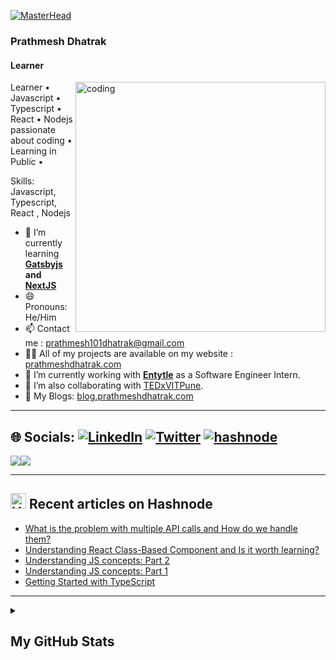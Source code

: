 [![MasterHead](https://github.com/Arindam200/Arindam200/blob/main/github-header-image.png)](https://github.com/Prathmesh-Dhatrak)
###  Prathmesh Dhatrak

#### Learner
<img align="right" alt="coding" width="400" src="https://www.careerguide.com/career/wp-content/uploads/2021/08/Full-Stack-Developer-1.gif">
Learner • Javascript • Typescript • React • Nodejs
passionate about coding • Learning in Public •

Skills: Javascript, Typescript, React , Nodejs

- 🌱 I’m currently learning **[Gatsbyjs](https://www.gatsbyjs.com/) and [NextJS](https://nextjs.org/)**
- 😄 Pronouns: He/Him 
- 📫 Contact me : [prathmesh101dhatrak@gmail.com](mailto:prathmesh101dhatrak@gmail.com)
- 👨‍💻 All of my projects are available on my website : [prathmeshdhatrak.com](https://prathmeshdhatrak.com)
- 🔭 I’m currently working with [**Entytle**](https://entytle.com/) as a Software Engineer Intern.
- 👯 I’m also collaborating with [TEDxVITPune](https://github.com/TEDxVITPune2022).
- 👋 My Blogs: [blog.prathmeshdhatrak.com](https://blog.prathmeshdhatrak.com)

---

## 🌐 Socials: [![LinkedIn](https://img.shields.io/badge/LinkedIn-%230077B5.svg?logo=linkedin&logoColor=white)](https://www.linkedin.com/in/prathmesh-dhatrak/) [![Twitter](https://img.shields.io/badge/Twitter-%231DA1F2.svg?logo=Twitter&logoColor=white)](https://twitter.com/Prathmesh007_SD) [![hashnode](http://img.shields.io/badge/-Hashnode-2962ff?style=flat&logo=hashnode&logoColor=white)](https://hashnode.com/@prathmesh-dhatrak)

<a href="https://twitter.com/Prathmesh007_SD" target="_blank" rel="noreferrer"><img
src="https://img.shields.io/twitter/follow/Prathmesh007_SD?logo=twitter&style=for-the-badge&color=0891b2&labelColor=1c1917"
/></a><a href="https://www.github.com/Arindam200" target="_blank" rel="noreferrer"><img
src="https://img.shields.io/github/followers/Prathmesh-Dhatrak?logo=github&style=for-the-badge&color=0891b2&labelColor=1c1917" /></a>

 

---
## <a href="https://blog.prathmeshdhatrak.com/"><img src="https://github.com/Arindam200/Arindam200/blob/main/CDyAuTy75.png" title="Hashnode" alt="Hashnode blog" width="25"/></a> Recent articles on Hashnode

<!-- BLOG-POST-LIST:START -->
- [What is the problem with multiple API calls and How do we handle them?](https://blog.prathmeshdhatrak.com/multiple-api-calls-in-react)
- [Understanding React Class-Based Component 
and Is it worth learning?](https://blog.prathmeshdhatrak.com/understanding-react-class-based-component)
- [Understanding JS concepts: Part 2](https://blog.prathmeshdhatrak.com/understanding-js-concepts-part-2)
- [Understanding JS concepts: Part 1](https://blog.prathmeshdhatrak.com/understanding-js-concepts-part-1)
- [Getting Started with TypeScript](https://blog.prathmeshdhatrak.com/getting-started-with-typescript)
<!-- BLOG-POST-LIST:END -->
---

<details>

<summary><h2>My GitHub Stats</h2></summary>

<div align = "center">

<h2>My GitHub Stats<img src="https://github.githubassets.com/images/spinners/octocat-spinner-64.gif"/></h2>

</div>


<div align="center">
<table>
<tr>
<td width="45%">
<a href="http://www.github.com/Arindam200"><img src="https://github-readme-stats.vercel.app/api?username=Prathmesh-Dhatrak&show_icons=true&hide=&count_private=true&title_color=0891b2&text_color=ffffff&icon_color=0891b2&bg_color=1c1917&hide_border=true&show_icons=true" alt="Arindam200's GitHub stats" /></a> 

</td>
<td width="45%">
 <a href="http://www.github.com/Arindam200"><img src="https://github-readme-streak-stats.herokuapp.com/?user=Prathmesh-Dhatrak&stroke=ffffff&background=1c1917&ring=0891b2&fire=0891b2&currStreakNum=ffffff&currStreakLabel=0891b2&sideNums=ffffff&sideLabels=ffffff&dates=ffffff&hide_border=true" /></a>
 
</table>
</div>
</td>
</tr>


---

<a href="http://www.github.com/v"><img src="https://activity-graph.herokuapp.com/graph?username=Prathmesh-Dhatrak&bg_color=1c1917&color=ffffff&line=0891b2&point=ffffff&area_color=1c1917&area=true&hide_border=true&custom_title=GitHub%20Commits%20Graph" alt="GitHub Commits Graph" /></a>

---
</details>
